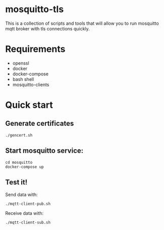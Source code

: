 # mosquitto-tls
This is a collection of scripts and tools that will allow you to run mosquitto mqtt broker with tls connections quickly.

# Requirements
- openssl
- docker
- docker-compose
- bash shell
- mosquitto-clients

# Quick start

## Generate certificates
```
./gencert.sh
```

## Start mosquitto service:
```
cd mosquitto
docker-compose up
```
## Test it!
Send data with:
```
./mqtt-client-pub.sh
```
Receive data with:
```
./mqtt-client-sub.sh
```
